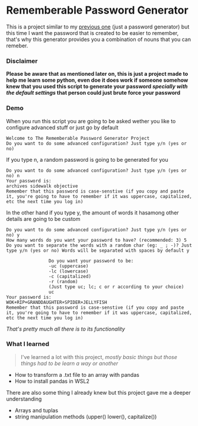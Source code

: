 # Rememberable Password Generator
This is a project similar to my [previous one](https://github.com/santitomatis/password-generator) (just a password generator) but this time I want the password that is created to be easier to remember, that's why this generator provides you a combination of nouns that you can remeber.

### Disclaimer
**Please be aware that as mentioned later on, this is just a project made to help me learn some python, even doe it does work if someone somehow knew that you used this script to generate your password *specially with the default settings* that person could just brute force your password**

### Demo
When you run this script you are going to be asked wether you like to configure advanced stuff or just go by default

```
Welcome to The Rememberable Password Generator Project
Do you want to do some advanced configuration? Just type y/n (yes or no)
```

If you type n, a random password is going to be generated for you

```
Do you want to do some advanced configuration? Just type y/n (yes or no) n
Your password is:
archives sidewalk objective
Remember that this password is case-senstive (if you copy and paste it, you're going to have to remember if it was uppercase, capitalized, etc the next time you log in)
```

In the other hand if you type y, the amount of words it hasamong other details are going to be custom

```
Do you want to do some advanced configuration? Just type y/n (yes or no) y
How many words do you want your password to have? (recommended: 3) 5
Do you want to separate the words with a random char (eg: _ ; -)? Just type y/n (yes or no) Words will be separated with spaces by default y

                Do you want your password to be:
                -uc (uppercase)
                -lc (lowercase)
                -c (capitalized)
                -r (random)
                (Just type uc; lc; c or r according to your choice)
                uc
Your password is:
WOK+RIP+GRANDDAUGHTER+SPIDER+JELLYFISH
Remember that this password is case-senstive (if you copy and paste it, you're going to have to remember if it was uppercase, capitalized, etc the next time you log in)
```

*That's pretty much all there is to its functionality*

### What I learned
> I've learned a lot with this project, *mostly basic things but those things had to be learn a way or another*

- How to transform a .txt file to an array with pandas
- How to install pandas in WSL2

There are also some thing I already knew but this project gave me a deeper understanding
- Arrays and tuplas
- string manipulation methods (upper() lower(), capitalize())
